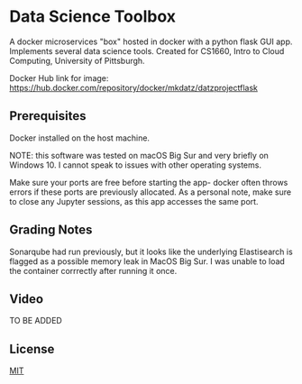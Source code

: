 # Data Science Toolbox

A docker microservices "box" hosted in docker with a python flask GUI app. Implements several data science tools. Created for CS1660, Intro to Cloud Computing, University of Pittsburgh.

Docker Hub link for image: https://hub.docker.com/repository/docker/mkdatz/datzprojectflask

## Prerequisites

Docker installed on the host machine.

NOTE: this software was tested on macOS Big Sur and very briefly on Windows 10. I cannot speak to issues with other operating systems.

Make sure your ports are free before starting the app- docker often throws errors if these ports are previously allocated. As a personal note, make sure to close any Jupyter sessions, as this app accesses the same port.

## Grading Notes

Sonarqube had run previously, but it looks like the underlying Elastisearch is flagged as a possible memory leak in MacOS Big Sur. I was unable to load the container corrrectly after running it once.

## Video

TO BE ADDED


## License
[MIT](https://choosealicense.com/licenses/mit/)
